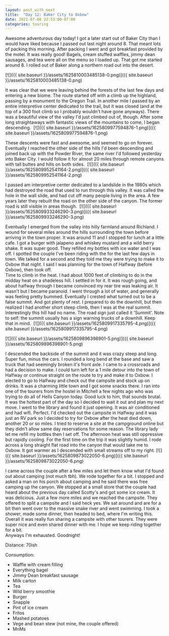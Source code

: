 ```yaml
---
layout: post_with_next
title:  "Day 12: Baker City to Oxbow"
date: 2021-07-08 22:53:00-07:00
categories: touring
---
```

Awesome adventurous day today! I got a later start out of Baker City than I would have liked because I passed out last night around 8. That meant lots of packing this morning. After packing I went and got breakfast provided by the motel. It was really good! Bagels, cream stuffed waffles, jimmy dean sausages, and tea were all on the menu so I loaded up. That got me started around 8. I rolled out of Baker along a northern road out into the desert.  

[![]({{ site.baseurl }}/assets/1625810003485138-0.png)]({{ site.baseurl }}/assets/1625810003485138-0.png)
  
It was clear that we were leaving behind the forests of the last few days and entering a new biome. The route started off with a climb up the highland, passing by a monument to the Oregon Trail. In another mile I passed by an entire interpretive center dedicated to the trail, but it was closed (and at the top of a 300 foot climb so I probably wouldn't have gone anyways). There was a beautiful view of the valley I'd just climbed out of, though. After some long straightaways with fantastic views of the mountains to come, I began descending. 
[![]({{ site.baseurl }}/assets/1625809977594876-1.png)]({{ site.baseurl }}/assets/1625809977594876-1.png)
  
These descents were fast and awesome, and seemed to go on forever. Eventually I reached the other side of the hills I'd been descending and joined back up with the Powder River, the same river I'd followed yesterday into Baker City. I would follow it for almost 20 miles through remote canyons with tall buttes and hills on both sides. 
[![]({{ site.baseurl }}/assets/1625809952541164-2.png)]({{ site.baseurl }}/assets/1625809952541164-2.png)
  
I passed am interpretive center dedicated to a landslide in the 1980s which had destroyed the road that used to run through this valley. It was called the hole in the wall slide, and had cut off many people living in the area. A few years later they rebuilt the road on the other side of the canyon. The former road is still visible in areas though. 
[![]({{ site.baseurl }}/assets/1625809933246290-3.png)]({{ site.baseurl }}/assets/1625809933246290-3.png)
  
Eventually I emerged from the valley into hilly farmland around Richland. I wound for several miles around the hills surrounding the town before arriving in the town proper. It was around 11 and I stopped for lunch at a little cafe. I got a burger with jalapeno and whiskey mustard and a wild berry shake. It was super good. They refilled my bottles with ice water and I was off. I spotted the couple I've been riding with the for the last few days in town. We talked for a second and they told me they were trying to make it to Oxbow that night. I said I was planning for the town of Halfway (before Oxbow), then took off.   
Time to climb in the heat. I had about 1000 feet of climbing to do in the midday heat on a shadeless hill. I settled in for it. It was rough going, and about halfway through I became convinced my rear tire was leaking air. It wasn't but I became paranoid. I went through a lot of water, and generally was feeling pretty bummed. Eventually I crested what turned out to be a false summit. And got plenty of rest. I prepared to do the downhill, but then realized I had another short steep climb, then I was at the real summit. Interestingly this hill had no name. The road sign just called it 'Summit'. Note to self: the summit usually has a sign warning trucks of a downhill. Keep that in mind. 
[![]({{ site.baseurl }}/assets/1625809917335795-4.png)]({{ site.baseurl }}/assets/1625809917335795-4.png)

[![]({{ site.baseurl }}/assets/1625809896398901-5.png)]({{ site.baseurl }}/assets/1625809896398901-5.png)
  
I descended the backside of the summit and it was crazy steep and long. Super fun, minus the cars. I rounded a long bend at the base and saw a truck that had seemingly broken it's front axle. I came to a crossroads and had a decision to make. I could turn left for a 1 mile detour into the town of Halfway or continue straight on the route to try and make it to Oxbow. I elected to go to Halfway and check out the campsite and stock up on drinks. It was a charming little town and I got some snacks there. I ran into one of the tourers from the hostel in Mitchell a few nights ago who was trying to do all of Hells Canyon today. Good luck to him, that sounds brutal.   
It was the hottest part of the day so I decided to wait it out and plan my next move. I went to the library and found it just opening. It was air conditioned and had wifi. Perfect. I'd checked out the campsite in Halfway and it was just an RV park so I decided to try for Oxbow after the heat died down, another 20 or so miles. I tried to reserve a site at the campground online but they didn't allow same day reservations for some reason. The library lady let me refill my bottles then I set off. The afternoon heat was still oppressive but rapidly cooling. For the first time on the trip it was slightly humid. I rode across a long straight flat road into the canyon that would take me to Oxbow. It got warmer as I descended with small streams off to my right.
[![]({{ site.baseurl }}/assets/1625809873022050-6.png)]({{ site.baseurl }}/assets/1625809873022050-6.png)
  
I came across the couple after a few miles and let them know what I'd found out about camping (not much tbh). We rode together for a bit. I stopped and asked a man on his porch about camping and he said there was free camping up the canyon. We stopped at a small store that the couple had heard about the previous day called Scotty's and got some ice cream. It was delicious. Just a few more miles and we reached the campsite. They offered to split a campsite and I said heck yes. We sat around and are for a bit then went over to the massive snake river and went swimming. I took a shower, made some dinner, then headed to bed, where I'm writing this. Overall it was really fun sharing a campsite with other tourers. They were super nice and even shared dinner with me. I hope we keep riding together for a bit.   
Anyways I'm exhausted. Goodnight!  

Distance: 70ish

Consumption:

* Waffle with cream filling
* Everything bagel
* Jimmy Dean breakfast sausage
* Milk carton
* Tea
* Wild berry smoothie
* Burger
* Snapple
* Pint of ice cream
* Fritos
* Mashed potatoes
* Vege and bean stew (not mine, the couple offered)
* MnMs
